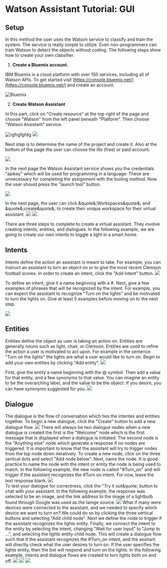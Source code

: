 
# Watson Assistant Tutorial: GUI

## Setup

In this method the user uses the Watson service to classify and train the system. The service is really simple to utilize. Even non-programmers can train Watson to detect the objects without coding. The following steps show how to create your own classifier.

1. **Create a Bluemix account.**

IBM Bluemix is a cloud platform with over 150 services, including all of Watson APIs. To get started visit [https://console.bluemix.net/](https://console.bluemix.net/) and create an account.

 ![Bluemix](/VisualRec_Images/ibmbluemix.png)

2. **Create Watson Assistant**

In this part, click on &quot;Create resource&quot; at the top right of the page and choose &quot;Watson&quot; from the left panel beneath &quot;Platform&quot;. Then choose &quot;Watson Assistant&quot; service.

 ![rgfrgfgfdg](/Assistant_Images/1_Create_a_resource.JPG)
![](/Assistant_Images/2_Watson_assistant.JPG)

Next step is to determine the name of the project and create it. Also at the bottom of the page the user can choose the lite (free) or paid account.

 ![](Assistant_Images/2.1_Watson_name.JPG)

In the next page the Watson Assistant service shows you the credentials &quot;apikey&quot; which will be used for programming in a language. These are unnecessary for completing the assignment with the tooling method. Now the user should press the &quot;launch tool&quot; button.

 ![](/Assistant_Images/3_Watson_assistant_credentials.JPG)

In the next page, the user can click &quote&;Workspaces&quote&; and &quote&;create&quote&; to create their unique workspace for their virtual assistant.
![](/Assistant_Images/4_Workspaces.JPG)
![](/Assistant_Images/5_create_workspaces.JPG)

There are three steps to complete to create a virtual assistant. They involve creating intents, entities, and dialogues. In the following example, we are going to create our own intents to toggle a light in a smart home.

## Intents
Intents define the action an assistant is meant to take. For example, you can instruct an assistant to turn an object on or to give the most recent Clemson football scores. In order to create an intent, click the &quot;Add intent&quot; button. 
![](/Assistant_Images/6_intents.JPG)

To define an intent, give it a name beginning with a \#. Next, give a few examples of phrases that will be recognized by the intent. For example, you can expect the assistant to recognize &quot;Turn on the lights&quot; and be motivated to turn the lights on. Give at least 5 examples before moving on to the next step.   

![](/Assistant_Images/7_intent_examples.JPG)

## Entities

Entities define the object as user is taking an action on. Entities are generally nouns such as light, chair, or Clemson. Entities are used to refine the action a user is motivated to act upon. For example in the sentence &quot;Turn on the lights&quot; the lights are what a user would like to turn on. Begin to add your own entities by clicking &quot;Add entity&quot;. 
![](/Assistant_Images/8_entities.JPG)

First, give the entity a name beginning with the @ symbol. Then add a value for that entity, and a few synonyms to that value. You can imagine an entity to be the overarching label, and the value to be the object. If you desire, you can have synonyms suggested for you. 
![](/Assistant_Images/9_add_entities.JPG)

## Dialogue
The dialogue is the flow of conversation which ties the intentes and entities together. To begin a new dialogue, click the &quot;Create&quot; button to add a new dialogue flow.
![](/Assistant_Images/10_dialogue.JPG)
There will always be two dialogue nodes when a new dialogue is created the first is the &quot;Welcome&quot; node which is the first message that is displayed when a dialogue is initiated. The second node is the &quot;Anything else&quot; node which generate a response if no nodes are triggered. It is important to know that the assistant will try to trigger nodes from the top node down iteratively. To create a new node, click on the three vertical dots and select &quot;Add node below&quot;. Next, name the node. It is good practice to name the node with the intent or entity the node is being used to match. In the following example, the new node is called &quot;\#Turn_on&quot; and will trigger if the assistant recognizes the \#Turn on intent. For now, leave the text response blank.
![](/Assistant_Images/11_add_node.JPG)\
To test your dialogue for correctness, click the &quot;Try it out&quote; button to chat with your assistant. In the following example, the response was selected to be an image, and the link address to the image of a lightbulb found through Google was used as the Iamge source.
![](/Assistant_Images/12_add_node.JPG)
What if many were devices were connected to the assistant, and we needed to specify which device we want to turn on? We could do so by clicking the three vertical buttons and selecting &quot;Add child node&quot;. Next we define the node to trigger if the assistant recognizes the lights entity. Finally, we connect the intent to the entity by selecting the intent, changing &quot;Wait for user input&quot; to &quot;Jump to ...&quot;, and selecting the lights entity child node. This will create a dialogue flow such that if the assistant recognizes the \#Turn_on intent, and the assitant will directly check what the user desires to turn on. If the user specifies the lights entity, then the bot will respond and turn on the lights. In the following example, intents and dialogue flows are created to turn lights both on and off. 
![](/Assistant_Images/final.JPG)
![](/Assistant_Images/13_add_entity_to_node.JPG)
![](/Assistant_Images/14example_dialogue.JPG)


